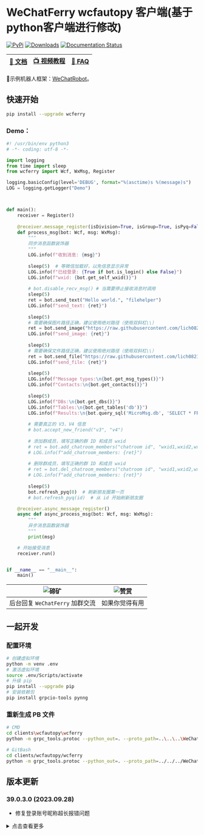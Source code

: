# WeChatFerry wcfautopy 客户端(基于python客户端进行修改)
[![PyPi](https://img.shields.io/pypi/v/wcferry.svg)](https://pypi.python.org/pypi/wcferry) [![Downloads](https://static.pepy.tech/badge/wcferry)](https://pypi.python.org/pypi/wcferry) [![Documentation Status](https://readthedocs.org/projects/wechatferry/badge/?version=latest)](https://wechatferry.readthedocs.io/zh/latest/?badge=latest)

|[📖 文档](https://wechatferry.readthedocs.io/)|[📺 视频教程](https://mp.weixin.qq.com/s/APdjGyZ2hllXxyG_sNCfXQ)|[🙋 FAQ](https://mp.weixin.qq.com/s/vAGpn1C9stI8Xzt1hUJhLA)|
|:-:|:-:|:-:|

🤖示例机器人框架：[WeChatRobot](https://github.com/lich0821/WeChatRobot)。

## 快速开始
```sh
pip install --upgrade wcferry
```

### Demo：
```py
#! /usr/bin/env python3
# -*- coding: utf-8 -*-

import logging
from time import sleep
from wcferry import Wcf, WxMsg, Register

logging.basicConfig(level='DEBUG', format="%(asctime)s %(message)s")
LOG = logging.getLogger("Demo")



def main():
    receiver = Register()
    
    @receiver.message_register(isDivision=True, isGroup=True, isPyq=False)
    def process_msg(bot: Wcf, msg: WxMsg):
        """
        同步消息函数装饰器
        """
        LOG.info(f"收到消息: {msg}")
        
        sleep(5)  # 等微信加载好，以免信息显示异常
        LOG.info(f"已经登录: {True if bot.is_login() else False}")
        LOG.info(f"wxid: {bot.get_self_wxid()}")
    
        # bot.disable_recv_msg() # 当需要停止接收消息时调用
        sleep(5)
        ret = bot.send_text("Hello world.", "filehelper")
        LOG.info(f"send_text: {ret}")
    
        sleep(5)
        # 需要确保图片路径正确，建议使用绝对路径（使用双斜杠\\）
        ret = bot.send_image("https://raw.githubusercontent.com/lich0821/WeChatFerry/master/assets/QR.jpeg", "filehelper")
        LOG.info(f"send_image: {ret}")
    
        sleep(5)
        # 需要确保文件路径正确，建议使用绝对路径（使用双斜杠\\）
        ret = bot.send_file("https://raw.githubusercontent.com/lich0821/WeChatFerry/master/README.MD", "filehelper")
        LOG.info(f"send_file: {ret}")
    
        sleep(5)
        LOG.info(f"Message types:\n{bot.get_msg_types()}")
        LOG.info(f"Contacts:\n{bot.get_contacts()}")
    
        sleep(5)
        LOG.info(f"DBs:\n{bot.get_dbs()}")
        LOG.info(f"Tables:\n{bot.get_tables('db')}")
        LOG.info(f"Results:\n{bot.query_sql('MicroMsg.db', 'SELECT * FROM Contact LIMIT 1;')}")
    
        # 需要真正的 V3、V4 信息
        # bot.accept_new_friend("v3", "v4")
    
        # 添加群成员，填写正确的群 ID 和成员 wxid
        # ret = bot.add_chatroom_members("chatroom id", "wxid1,wxid2,wxid3,...")
        # LOG.info(f"add_chatroom_members: {ret}")
    
        # 删除群成员，填写正确的群 ID 和成员 wxid
        # ret = bot.del_chatroom_members("chatroom id", "wxid1,wxid2,wxid3,...")
        # LOG.info(f"add_chatroom_members: {ret}")
    
        sleep(5)
        bot.refresh_pyq(0)  # 刷新朋友圈第一页
        # bot.refresh_pyq(id)  # 从 id 开始刷新朋友圈

    @receiver.async_message_register()
    async def async_process_msg(bot: Wcf, msg: WxMsg):
        """
        异步消息函数装饰器
        """
        print(msg)

    # 开始接受消息
    receiver.run()


if __name__ == "__main__":
    main()


```

|![碲矿](https://raw.githubusercontent.com/lich0821/WeChatFerry/master/assets/TEQuant.jpg)|![赞赏](https://raw.githubusercontent.com/lich0821/WeChatFerry/master/assets/QR.jpeg)|
|:-:|:-:|
|后台回复 `WeChatFerry` 加群交流|如果你觉得有用|

## 一起开发
### 配置环境
```sh
# 创建虚拟环境
python -m venv .env
# 激活虚拟环境
source .env/Scripts/activate
# 升级 pip
pip install --upgrade pip
# 安装依赖包
pip install grpcio-tools pynng
```

### 重新生成 PB 文件
```sh
# CMD
cd clients\wcfautopy\wcferry
python -m grpc_tools.protoc --python_out=. --proto_path=..\..\..\WeChatFerry\rpc\proto\ wcf.proto

# GitBash
cd clients/wcfautopy/wcferry
python -m grpc_tools.protoc --python_out=. --proto_path=../../../WeChatFerry/rpc/proto/ wcf.proto
```

## 版本更新
### 39.0.3.0 (2023.09.28)
* 修复登录账号昵称超长报错问题

<details><summary>点击查看更多</summary>

版本号：`w.x.y.z`。

其中：
* `w` 是微信的大版本号，如 `37` (3.7.a.a), `38` (3.8.a.a), `39` (3.9.a.a)
* `x` 是适配的微信的小版本号，从 0 开始
* `y` 是 `WeChatFerry` 的版本，从 0 开始
* `z` 是各客户端的版本，从 0 开始

功能：

* 检查登录状态
* 获取登录账号的 wxid
* 获取消息类型
* 获取所有联系人
* 获取所有好友
* 获取数据库
* 获取某数据库下的表
* 获取用户信息
* 发送文本消息（可 @）
* 发送图片（wcfautopy 客户端支持网络路径）
* 发送文件（wcfautopy 客户端支持网络路径）
* 允许接收消息
* 停止接收消息
* 执行 SQL 查询
* 接受好友申请
* 添加群成员
* 删除群成员
* 解密图片
* 获取朋友圈消息
* 某功能（Breaking Change）

</details>
